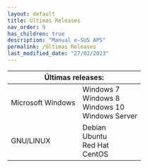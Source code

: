 ```yaml
---
layout: default
title: Últimas Releases
nav_order: 9
has_children: true
description: "Manual e-SUS APS"
permalink: /Últimas Releases
last_modified_date: "27/02/2023"
---
```


<link rel="stylesheet" href="https://stackpath.bootstrapcdn.com/bootstrap/4.1.3/css/bootstrap.min.css" integrity="sha384-MCw98/SFnGE8fJT3GXwEOngsV7Zt27NXFoaoApmYm81iuXoPkFOJwJ8ERdknLPMO" crossorigin="anonymous">

<script src="https://code.jquery.com/jquery-3.3.1.slim.min.js" integrity="sha384-q8i/X+965DzO0rT7abK41JStQIAqVgRVzpbzo5smXKp4YfRvH+8abtTE1Pi6jizo" crossorigin="anonymous"></script>
<script src="https://cdnjs.cloudflare.com/ajax/libs/popper.js/1.14.3/umd/popper.min.js" integrity="sha384-ZMP7rVo3mIykV+2+9J3UJ46jBk0WLaUAdn689aCwoqbBJiSnjAK/l8WvCWPIPm49" crossorigin="anonymous"></script>
<script src="https://stackpath.bootstrapcdn.com/bootstrap/4.1.3/js/bootstrap.min.js" integrity="sha384-ChfqqxuZUCnJSK3+MXmPNIyE6ZbWh2IMqE241rYiqJxyMiZ6OW/JmZQ5stwEULTy" crossorigin="anonymous"></script>

<table class="table table-striped">
  <thead class="thead-dark">
    <tr>
      <th style ="text-align:center;" scope="col" colspan="2">Últimas releases:</th>            
    </tr>
  </thead>

  <tbody>
    <tr>
      <td>Microsoft Windows</td>
      <td>
		Windows 7<br>
		Windows 8<br>
		Windows 10<br>
		Windows Server<br>
	  </td>      
    </tr>   
     <tr>      
      <td>GNU/LINUX</td>
      <td>
		Debian<br>
		Ubuntu<br>
		Red Hat<br>
		CentOS<br>
	  </td>      
    </tr>
     
  </tbody>
</table>